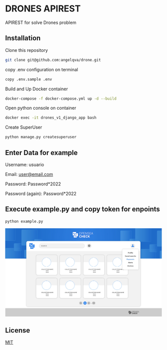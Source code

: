# DRONES APIREST

APIREST for solve Drones problem

## Installation

Clone this repository

```bash
git clone git@github.com:angelqva/drone.git
```

copy .env configuration on terminal

```bash
copy .env.sample .env
```

Build and Up Docker container

```bash
docker-compose -f docker-compose.yml up -d --build
```

Open python console on container

```bash
docker exec -it drones_v1_django_app bash
```

Create SuperUser

```bash
python manage.py createsuperuser
```

## Enter Data for example

Username: usuario

Email: user@email.com

Password: Password\*2022

Password (again): Password\*2022

## Execute example.py and copy token for enpoints

```bash
python example.py
```

![alt text](https://github.com/angelqva/drone/blob/main/media/dash-02.jpg?raw=true)

## License

[MIT](https://choosealicense.com/licenses/mit/)
